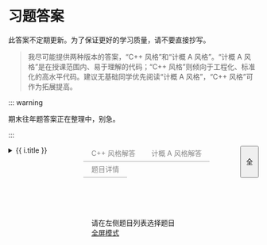 # 习题答案

此答案不定期更新。为了保证更好的学习质量，请不要直接抄写。

> 我尽可能提供两种版本的答案，“C++ 风格”和“计概 A 风格”。“计概 A 风格”是在授课范围内、易于理解的代码；“C++ 风格”则倾向于工程化、标准化的高水平代码。建议无基础同学优先阅读“计概 A 风格”，“C++ 风格”可作为拓展提高。

::: warning

期末往年题答案正在整理中，别急。

:::

<div id="container">
  <div class="sidebar">
    <details v-for="i of problist">
      <summary>{{ i.title }}</summary>
      <ul>
        <li v-for="j of i.problems"
          class="prob-title"
          @click="() => loadSource(j)"
          :class="{ active: currentId === j.id }"
        >
          {{ j.title }}
        </li>
      </ul>
    </details>
  </div>
  <div class="content">
    <div v-if="currentId !== null" class="tabs-container">
      <div class="tabs">
        <div class="tab" @click="() => activeTab = 'cpp'" :class="{ active: activeTab === 'cpp' }">
          C++ 风格解答
        </div>
        <div class="tab" @click="() => activeTab = 'ica'" :class="{ active: activeTab === 'ica' }">
          计概 A 风格解答
        </div>
        <div class="tab" @click="() => activeTab = 'dsc'" :class="{ active: activeTab === 'dsc' }">
          题目详情
        </div>
      </div>
      <button class="expand-btn" @click="expand">&nbsp;全&nbsp;</button>
      <button class="close-btn" @click="shrink">&nbsp;x&nbsp;</button>
    </div>
    <pre
      v-if="currentId && sources[currentId] && activeTab !== 'dsc'"
    ><code
      v-html="sources[currentId][activeTab === 'cpp' ? 0 : 1]"
    ></code></pre>
    <div class="dsc" v-if="currentId && activeTab === 'dsc'" v-html="currentDsc">
    </div>
    <div class="dsc" v-if="currentId === null">
      请在左侧题目列表选择题目<br>
      <a href="javascript:void 0" @click="expand">
        全屏模式
      </a>
    </div>
  </div>
</div>

<style>
#container {
  display: flex;
  background-color: var(--vp-c-bg);
  flex-direction: row;
  height: calc(100vh - var(--vp-nav-height));
}
#container.fullscreen {
  z-index: 100; 
  width: 100vw;
  height: 100vh;
  padding-left: 1rem;
  position: fixed; 
  top: 0;
  left: 0;
}
#container .sidebar {
  flex-basis: 30%;
  flex-shrink: 0;
  overflow-y: scroll;
}
.prob-title {
  cursor: pointer;
  border-radius: 5px;
}
.prob-title:hover {
  background-color: var(--vp-c-text-4)
}
.prob-title.active {
  font-weight: bold;
}
#container .content {
  width: 70%;
  display: flex;
  flex-direction: column;
}
#container .content > pre {
  flex-grow: 1;
  margin: 0;
  padding: 1rem;
  line-height: var(--vp-code-line-height);
  font-size: var(--vp-code-font-size);
  color: var(--vp-code-block-color);
  background-color: var(--vp-code-block-bg);
  overflow: auto;
}
.tabs-container {
  display: flex;
  flex-direction: row;
}
.close-btn,.fullscreen .expand-btn {
  display: none;
}
.fullscreen .close-btn,.expand-btn {
  display: block;
}
.tabs {
  flex-grow: 1;
  display: flex;
  flex-wrap: wrap;
  align-items: flex-end;
  --color: 16 16 16;
}
.dark .tabs {
  --color: 240 240 240;
}
.tab {
  --text-opacity: 0.5;
  --border-opacity: 0.2;
  box-sizing: border-box;
  border-width: 0;
  position: relative;
  display: inline-flex;
  cursor: pointer;
  user-select: none;
  flex-wrap: wrap;
  align-items: center;
  justify-content: center;
  text-align: center;
  height: 2rem;
  font-size: .875rem;
  line-height: 1.25rem;
  line-height: 2;
  color: rgba(var(--color) / var(--text-opacity));
  border-color:  rgba(var(--color) / var(--border-opacity));
  padding-left: 1rem;
  padding-right: 1rem;
  border-style: solid;
  border-bottom-width: 2px;
}
.tab.active {
  --text-opacity: 1;
  --border-opacity: 1;
}
.tab:hover {
  text-decoration: none;
  --text-opacity: 1;
}
.dsc {
  padding: 1rem;
  overflow: auto;
}
</style>

<script setup>
import { ref } from "vue";
import Prism from "prismjs";
import "prismjs/components/prism-clike.js";
import "prismjs/components/prism-c.js";
import "prismjs/components/prism-cpp.js";
import "prismjs/themes/prism-dark.min.css";

const problist = ref([]);
const sources = ref({});
const currentId = ref(null);
const currentDsc = ref(null);
const activeTab = ref("ica");

async function loadSource(prob) {
  const id = prob.id;
  const html = `${prob.description}<h4>关于输入</h4>${prob.aboutInput}<h4>关于输出</h4>${prob.aboutOutput}`;
  currentId.value = id;
  currentDsc.value = html;
  if (!(id in sources.value)) {
    const source = await Promise.all([
      `/cpp/${id}.cpp`,
      `/ica/${id}.cpp`
    ].map(async (l) => {
      const r = await fetch(l);
      if (r.status === 404) {
        return "// 暂无解答";
      } else {
        return r.text();
      }
    }));
    sources.value[id] = source.map(s => Prism.highlight(s, Prism.languages.cpp, "cpp"));
  }
}

fetch("/problist.json").then(r => r.json()).then(v => problist.value = v);

function expand() {
  document.querySelector("#container").classList.add("fullscreen");
}
function shrink() {
  document.querySelector("#container").classList.remove("fullscreen");
}

</script>
